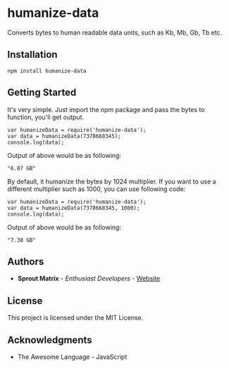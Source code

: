 # humanize-data

Converts bytes to human readable data units, such as Kb, Mb, Gb, Tb etc.

## Installation

```
npm install humanize-data
```

## Getting Started

It's very simple. Just import the npm package and pass the bytes to function, you'll get output.

```
var humanizeData = require('humanize-data');
var data = humanizeData(7378668345);
console.log(data);
```

Output of above would be as following:

```
"6.87 GB"
```

By default, it humanize the bytes by 1024 multiplier. If you want to use a different multiplier such as 1000, you can use following code:

```
var humanizeData = require('humanize-data');
var data = humanizeData(7378668345, 1000);
console.log(data);
```

Output of above would be as following:

```
"7.38 GB"
```

## Authors

* **Sprout Matrix** - *Enthusiast Developers* - [Website](https://www.sproutmatrix.com)

## License

This project is licensed under the MIT License.

## Acknowledgments

* The Awesome Language - JavaScript

